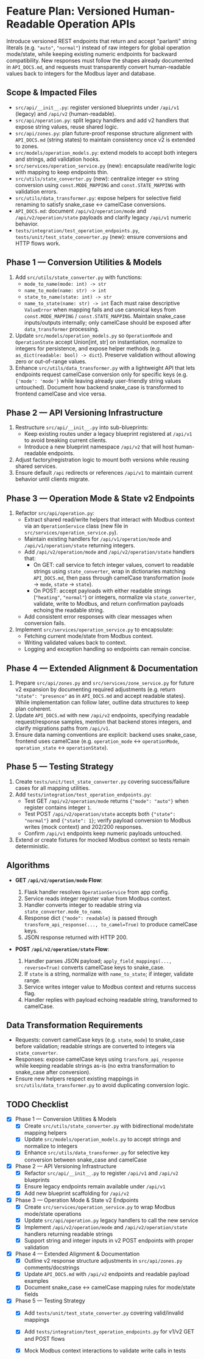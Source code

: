 # Feature Plan: Versioned Human-Readable Operation APIs

Introduce versioned REST endpoints that return and accept "parlanti" string literals (e.g. `"auto"`, `"normal"`) instead of raw integers for global operation mode/state, while keeping existing numeric endpoints for backward compatibility. New responses must follow the shapes already documented in `API_DOCS.md`, and requests must transparently convert human-readable values back to integers for the Modbus layer and database.

## Scope & Impacted Files
- `src/api/__init__.py`: register versioned blueprints under `/api/v1` (legacy) and `/api/v2` (human-readable).
- `src/api/operation.py`: split legacy handlers and add v2 handlers that expose string values, reuse shared logic.
- `src/api/zones.py`: plan future-proof response structure alignment with `API_DOCS.md` (string states) to maintain consistency once v2 is extended to zones.
- `src/models/operation_models.py`: extend models to accept both integers and strings, add validation hooks.
- `src/services/operation_service.py` (new): encapsulate read/write logic with mapping to keep endpoints thin.
- `src/utils/state_converter.py` (new): centralize integer ↔ string conversion using `const.MODE_MAPPING` and `const.STATE_MAPPING` with validation errors.
- `src/utils/data_transformer.py`: expose helpers for selective field renaming to satisfy snake_case ↔ camelCase conversions.
- `API_DOCS.md`: document `/api/v2/operation/mode` and `/api/v2/operation/state` payloads and clarify legacy `/api/v1` numeric behavior.
- `tests/integration/test_operation_endpoints.py`, `tests/unit/test_state_converter.py` (new): ensure conversions and HTTP flows work.

## Phase 1 — Conversion Utilities & Models
1. Add `src/utils/state_converter.py` with functions:
   - `mode_to_name(mode: int) -> str`
   - `name_to_mode(name: str) -> int`
   - `state_to_name(state: int) -> str`
   - `name_to_state(name: str) -> int`
   Each must raise descriptive `ValueError` when mapping fails and use canonical keys from `const.MODE_MAPPING` / `const.STATE_MAPPING`. Maintain snake_case inputs/outputs internally; only camelCase should be exposed after `data_transformer` processing.
2. Update `src/models/operation_models.py` so `OperationMode` and `OperationState` accept Union[int, str] on instantiation, normalize to integers for persistence, and expose helper methods (e.g. `as_dict(readable: bool) -> dict`). Preserve validation without allowing zero or out-of-range values.
3. Enhance `src/utils/data_transformer.py` with a lightweight API that lets endpoints request camelCase conversion only for specific keys (e.g. `{'mode': 'mode'}` while leaving already user-friendly string values untouched). Document how backend snake_case is transformed to frontend camelCase and vice versa.

## Phase 2 — API Versioning Infrastructure
1. Restructure `src/api/__init__.py` into sub-blueprints:
   - Keep existing routes under a legacy blueprint registered at `/api/v1` to avoid breaking current clients.
   - Introduce a new blueprint namespace `/api/v2` that will host human-readable endpoints.
2. Adjust factory/registration logic to mount both versions while reusing shared services.
3. Ensure default `/api` redirects or references `/api/v1` to maintain current behavior until clients migrate.

## Phase 3 — Operation Mode & State v2 Endpoints
1. Refactor `src/api/operation.py`:
   - Extract shared read/write helpers that interact with Modbus context via an `OperationService` class (new file in `src/services/operation_service.py`).
   - Maintain existing handlers for `/api/v1/operation/mode` and `/api/v1/operation/state` returning integers.
   - Add `/api/v2/operation/mode` and `/api/v2/operation/state` handlers that:
     - On GET: call service to fetch integer values, convert to readable strings using `state_converter`, wrap in dictionaries matching `API_DOCS.md`, then pass through camelCase transformation (`mode` → `mode`, `state` → `state`).
     - On POST: accept payloads with either readable strings (`"heating"`, `"normal"`) or integers, normalize via `state_converter`, validate, write to Modbus, and return confirmation payloads echoing the readable string.
   - Add consistent error responses with clear messages when conversion fails.
2. Implement `src/services/operation_service.py` to encapsulate:
   - Fetching current mode/state from Modbus context.
   - Writing validated values back to context.
   - Logging and exception handling so endpoints can remain concise.

## Phase 4 — Extended Alignment & Documentation
1. Prepare `src/api/zones.py` and `src/services/zone_service.py` for future v2 expansion by documenting required adjustments (e.g. return `"state": "presence"` as in `API_DOCS.md` and accept readable states). While implementation can follow later, outline data structures to keep plan coherent.
2. Update `API_DOCS.md` with new `/api/v2` endpoints, specifying readable request/response samples, mention that backend stores integers, and clarify migrations paths from `/api/v1`.
3. Ensure data naming conventions are explicit: backend uses snake_case, frontend uses camelCase (e.g. `operation_mode` ↔ `operationMode`, `operation_state` ↔ `operationState`).

## Phase 5 — Testing Strategy
1. Create `tests/unit/test_state_converter.py` covering success/failure cases for all mapping utilities.
2. Add `tests/integration/test_operation_endpoints.py`:
   - Test GET `/api/v2/operation/mode` returns `{"mode": "auto"}` when register contains integer `1`.
   - Test POST `/api/v2/operation/state` accepts both `{"state": "normal"}` and `{"state": 1}`; verify payload conversion to Modbus writes (mock context) and 202/200 responses.
   - Confirm `/api/v1` endpoints keep numeric payloads untouched.
3. Extend or create fixtures for mocked Modbus context so tests remain deterministic.

## Algorithms
- **GET `/api/v2/operation/mode` Flow**:
  1. Flask handler resolves `OperationService` from app config.
  2. Service reads integer register value from Modbus context.
  3. Handler converts integer to readable string via `state_converter.mode_to_name`.
  4. Response dict `{"mode": readable}` is passed through `transform_api_response(..., to_camel=True)` to produce camelCase keys.
  5. JSON response returned with HTTP 200.

- **POST `/api/v2/operation/state` Flow**:
  1. Handler parses JSON payload; `apply_field_mappings(..., reverse=True)` converts camelCase keys to snake_case.
  2. If `state` is a string, normalize with `name_to_state`; if integer, validate range.
  3. Service writes integer value to Modbus context and returns success flag.
  4. Handler replies with payload echoing readable string, transformed to camelCase.

## Data Transformation Requirements
- Requests: convert camelCase keys (e.g. `state`, `mode`) to snake_case before validation; readable strings are converted to integers via `state_converter`.
- Responses: expose camelCase keys using `transform_api_response` while keeping readable strings as-is (no extra transformation to snake_case after conversion).
- Ensure new helpers respect existing mappings in `src/utils/data_transformer.py` to avoid duplicating conversion logic.

## TODO Checklist

- [x] Phase 1 — Conversion Utilities & Models
  - [x] Create `src/utils/state_converter.py` with bidirectional mode/state mapping helpers
  - [x] Update `src/models/operation_models.py` to accept strings and normalize to integers
  - [x] Enhance `src/utils/data_transformer.py` for selective key conversion between snake_case and camelCase
- [x] Phase 2 — API Versioning Infrastructure
  - [x] Refactor `src/api/__init__.py` to register `/api/v1` and `/api/v2` blueprints
  - [x] Ensure legacy endpoints remain available under `/api/v1`
  - [x] Add new blueprint scaffolding for `/api/v2`
- [x] Phase 3 — Operation Mode & State v2 Endpoints
  - [x] Create `src/services/operation_service.py` to wrap Modbus mode/state operations
  - [x] Update `src/api/operation.py` legacy handlers to call the new service
  - [x] Implement `/api/v2/operation/mode` and `/api/v2/operation/state` handlers returning readable strings
  - [x] Support string and integer inputs in v2 POST endpoints with proper validation
- [x] Phase 4 — Extended Alignment & Documentation
  - [x] Outline v2 response structure adjustments in `src/api/zones.py` comments/docstrings
  - [x] Update `API_DOCS.md` with `/api/v2` endpoints and readable payload examples
  - [x] Document snake_case ↔ camelCase mapping rules for mode/state fields
- [x] Phase 5 — Testing Strategy
  - [x] Add `tests/unit/test_state_converter.py` covering valid/invalid mappings
  - [x] Add `tests/integration/test_operation_endpoints.py` for v1/v2 GET and POST flows
  - [x] Mock Modbus context interactions to validate write calls in tests

